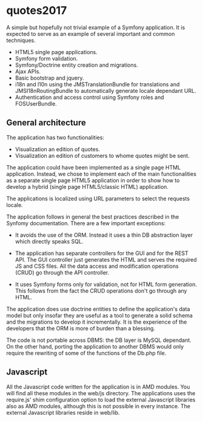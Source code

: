 # quotes2017 #

A   simple  but   hopefully   not  trivial   example   of  a   Symfony
application.  It  is  expected  to  serve as  an  example  of  several
important and common techniques.

- HTML5 single page applications.
- Symfony form validation.
- Symfony/Doctrine entity creation and migrations.
- Ajax APIs.
- Basic bootstrap and jquery.
- i18n  and l10n using  the JMSTranslationBundle for  translations and
  JMSI18nRoutingBundle to automatically generate locale dependant URL.
-  Authentication   and  access   control  using  Symfony   roles  and
  FOSUserBundle.

## General architecture ##

The application has two functionalities:

- Visualization an edition of quotes.
- Visualization an edition of customers to whome quotes might be sent.

The  application could  have been  implemented as  a single  page HTML
application.  Instead,  we  chose  to   implement  each  of  the  main
functionalities as a  separate single page HTML5  application in order
to  show how  to develop  a  hybrid (single  page HTML5/classic  HTML)
application.

The  applications is  localized  using URL  parameters  to select  the
requests locale.

The application follows in general the best practices described in the
Synfomy documentation. There are a few important exceptions:

- It avoids the use of the  ORM. Instead it uses a thin DB abstraction
  layer which directly speaks SQL.

- The  application has separate  controllers for  the GUI and  for the
  REST API. The GUI controller just  generates the HTML and serves the
  required JS  and CSS  files.  All the  data access  and modification
  operations (CRUD) go through the API controller.

- It  uses  Symfony  forms  only for  validation,  not  for HTML  form
  generation. This follows from the fact the CRUD operations don't go
  through any HTML.

The application does use doctrine entities to define the application's
data model but  only insofar they are  useful as a tool  to generate a
solid schema and the migrations to develop it incrementally. It is the
experience of  the developers that  the ORM is  more of burden  than a
blessing.

The  code  is  not  portable  across  DBMS:  the  DB  layer  is  MySQL
dependant. On the other hand,  porting the application to another DBMS
would  only require  the rewriting  of some  of the  functions of  the
Db.php file.

## Javascript ##

All the Javascript code written for the application is in AMD modules.
You  will  find  all  these  modules in  the  web/js  directory.   The
applications uses  the require.js'  shim configuration option  to load
the external Javascript  libraries also as AMD  modules, although this
is not possible  in every instance. The  external Javascript libraries
reside in web/lib.
